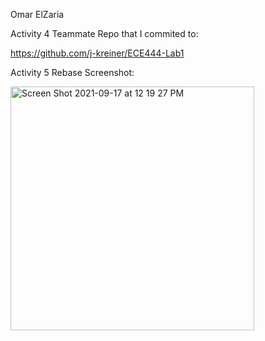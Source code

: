 Omar ElZaria

Activity 4 Teammate Repo that I commited to:

https://github.com/j-kreiner/ECE444-Lab1

Activity 5 Rebase Screenshot:

<img width="390" alt="Screen Shot 2021-09-17 at 12 19 27 PM" src="https://user-images.githubusercontent.com/46201075/133821688-5fc5adbf-372d-46cc-aab1-5d056ea10f8f.png">
